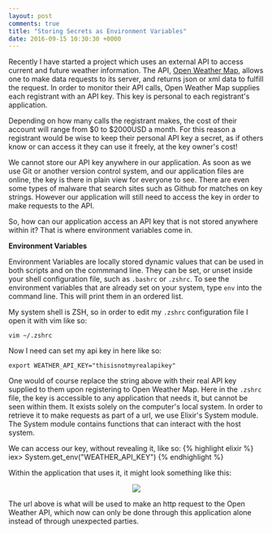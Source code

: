 ```yaml
---
layout: post
comments: true
title: "Storing Secrets as Environment Variables"
date: 2016-09-15 10:30:30 +0000
---
```


Recently I have started a project which uses an external API to access current and future weather information. The API, [Open Weather Map][open-weather-map-site], allows one to make data requests to its server, and returns json or xml data to fulfill the request. In order to monitor their API calls, Open Weather Map supplies each registrant with an API key. This key is personal to each registrant's application. 

Depending on how many calls the registrant makes, the cost of their account will range from $0 to $2000USD a month. For this reason a registrant would be wise to keep their personal API key a secret, as if others know or can access it they can use it freely, at the key owner's cost!

We cannot store our API key anywhere in our application. As soon as we use Git or another version control system, and our application files are online, the key is there in plain view for everyone to see. There are even some types of malware that search sites such as Github for matches on key strings. However our application will still need to access the key in order to make requests to the API.

So, how can our application access an API key that is not stored anywhere within it? That is where environment variables come in.

<strong>Environment Variables</strong>

Environment Variables are locally stored dynamic values that can be used in both scripts and on the commmand line. They can be set, or unset inside your shell configuration file, such as `.bashrc` or `.zshrc`. To see the environment variables that are already set on your system, type `env` into the command line. This will print them in an ordered list.

My system shell is ZSH, so in order to edit my `.zshrc` configuration file I open it with vim like so:

`vim ~/.zshrc`

Now I need can set my api key in here like so:

`export WEATHER_API_KEY="thisisnotmyrealapikey"`

One would of course replace the string above with their real API key supplied to them upon registering to Open Weather Map. Here in the `.zshrc` file, the key is accessible to any application that needs it, but cannot be seen within them. It exists solely on the computer's local system. In order to retrieve it to make requests as part of a url, we use Elixir's System module. The System module contains functions that can interact with the host system.

We can access our key, without revealing it, like so:
{% highlight elixir %}
iex> System.get_env("WEATHER_API_KEY")
{% endhighlight %}

Within the application that uses it, it might look something like this:

<p align="center">
<img src="../../../../../../../assets/env_var_in_url.png">
</p>

The url above is what will be used to make an http request to the Open Weather API, which now can only be done through this application alone instead of through unexpected parties.

[open-weather-map-site]:http://openweathermap.org/api
